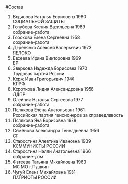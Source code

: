 #Состав
1. Водясова Наталья Борисовна 1980   
    СОЦИАЛЬНОЙ ЗАЩИТЫ
2. Голубева Ксения Васильевна 1989   
    собрание-работа
3. Горохова Елена Сергеевна 1958   
    собрание-работа
4. Деревянко Алексей Валерьевич 1973   
    ЯБЛОКО
5. Евсеева Ирина Викторовна 1969   
    ЕР
6. Зверкова Надежда Борисовна 1970   
    Трудовая партия России
7. Корж Иван Григорьевич 1940   
    КПРФ
8. Короткова Лидия Александровна 1956   
    ЛДПР
9. Олейник Наталья Сергеевна 1977   
    собрание-работа
10. Полякова Елена Анатольевна 1961   
    Российская партия пенсионеров за справедливость
11. Полякова Яна Борисовна 1988   
    собрание-работа
12. Семёнова Александра Геннадьевна 1956   
    СР
13. Старостина Алевтина Ивановна 1939   
    КОММУНИСТЫ РОССИИ
14. Старостина Нэлли Анатольевна 1966   
    собрание-дом
15. Фатеева Татьяна Михайловна 1963   
    МС МО г.Пушкин
16. Чугуй Елена Михайловна 1981   
    ПАТРИОТЫ РОССИИ
